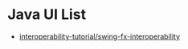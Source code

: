 

# Java UI List

- [interoperability-tutorial/swing-fx-interoperability](https://docs.oracle.com/javase/8/javafx/interoperability-tutorial/swing-fx-interoperability.htm)
